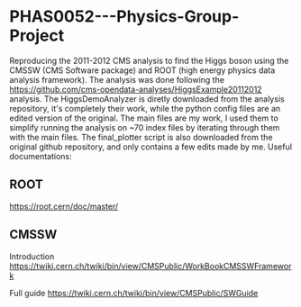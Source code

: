 # PHAS0052---Physics-Group-Project
Reproducing the 2011-2012 CMS analysis to find the Higgs boson using the CMSSW (CMS Software package) and ROOT (high energy physics data analysis framework). The analysis was done following the https://github.com/cms-opendata-analyses/HiggsExample20112012 analysis. The HiggsDemoAnalyzer is diretly downloaded from the analysis repository, it's completely their work, while the python config files are an edited version of the original. The main files are my work, I used them to simplify running the analysis on ~70 index files by iterating through them with the main files. The final_plotter script is also downloaded from the original github repository, and only contains a few edits made by me.
Useful documentations:

ROOT
------------------------------
https://root.cern/doc/master/

CMSSW
------------------------------
Introduction
https://twiki.cern.ch/twiki/bin/view/CMSPublic/WorkBookCMSSWFramework
  
Full guide
https://twiki.cern.ch/twiki/bin/view/CMSPublic/SWGuide

